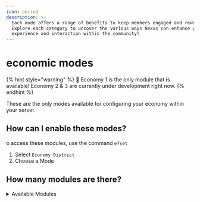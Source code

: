 ```yaml
---
icon: period
description: >-
  Each mode offers a range of benefits to keep members engaged and rewarded.
  Explore each category to uncover the various ways Nexus can enhance your
  experience and interaction within the community!
---
```


# economic modes

{% hint style="warning" %}
📝 Economy 1 is the only module that is available! Economy 2 & 3 are currently under development right now.
{% endhint %}

These are the only modes available for configuring your economy within your server.

## How can I enable these modes?

o access these modules, use the command `e?set`&#x20;

1. Select `Economy District`&#x20;
2. Choose a Mode&#x20;

## How many modules are there?

<details>

<summary>Available Modules</summary>



</details>

